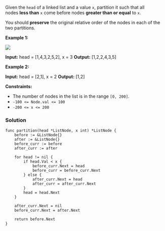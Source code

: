 Given the `head` of a linked list and a value `x`, partition it such that all nodes **less than** `x` come before nodes **greater than or equal** to `x`.

You should **preserve** the original relative order of the nodes in each of the two partitions.

**Example 1:**

![](https://assets.leetcode.com/uploads/2021/01/04/partition.jpg)

**Input:** head = [1,4,3,2,5,2], x = 3
**Output:** [1,2,2,4,3,5]

**Example 2:**

**Input:** head = [2,1], x = 2
**Output:** [1,2]

**Constraints:**

- The number of nodes in the list is in the range `[0, 200]`.
- `-100 <= Node.val <= 100`
- `-200 <= x <= 200`

### Solution
```
func partition(head *ListNode, x int) *ListNode {
    before := &ListNode{}
    after := &ListNode{}
    before_curr := before
    after_curr := after
    
    for head != nil {
        if head.Val < x {
            before_curr.Next = head
            before_curr = before_curr.Next
        } else {
            after_curr.Next = head
            after_curr = after_curr.Next
        }
        head = head.Next
    }
    
    after_curr.Next = nil
    before_curr.Next = after.Next
    
    return before.Next
}
```
